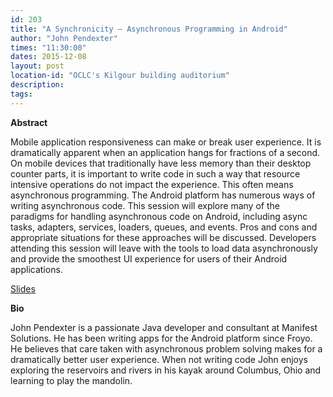 ```yaml
---
id: 203
title: "A Synchronicity – Asynchronous Programming in Android"
author: "John Pendexter"
times: "11:30:00"
dates: 2015-12-08
layout: post
location-id: "OCLC's Kilgour building auditorium"  
description: 
tags: 
---
```

 **Abstract**

Mobile application responsiveness can make or break user experience. It is dramatically apparent when an application hangs for fractions of a second. On mobile devices that traditionally have less memory than their desktop counter parts, it is important to write code in such a way that resource intensive operations do not impact the experience. This often means asynchronous programming. The Android platform has numerous ways of writing asynchronous code. This session will explore many of the paradigms for handling asynchronous code on Android, including async tasks, adapters, services, loaders, queues, and events. Pros and cons and appropriate situations for these approaches will be discussed. Developers attending this session will leave with the tools to load data asynchronously and provide the smoothest UI experience for users of their Android applications.

[Slides](downloads/pendexter_async_android.pdf)

**Bio**

John Pendexter is a passionate Java developer and consultant at Manifest Solutions. He has been writing apps for the Android platform since Froyo. He believes that care taken with asynchronous problem solving makes for a dramatically better user experience. When not writing code John enjoys exploring the reservoirs and rivers in his kayak around Columbus, Ohio and learning to play the mandolin.

